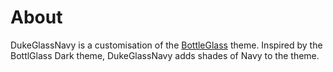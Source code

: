 # About

DukeGlassNavy is a customisation of the [BottleGlass](https://github.com/etiennegnome/BottleGlass) theme. Inspired by the BottlGlass Dark theme, DukeGlassNavy adds  shades of Navy to the theme.
